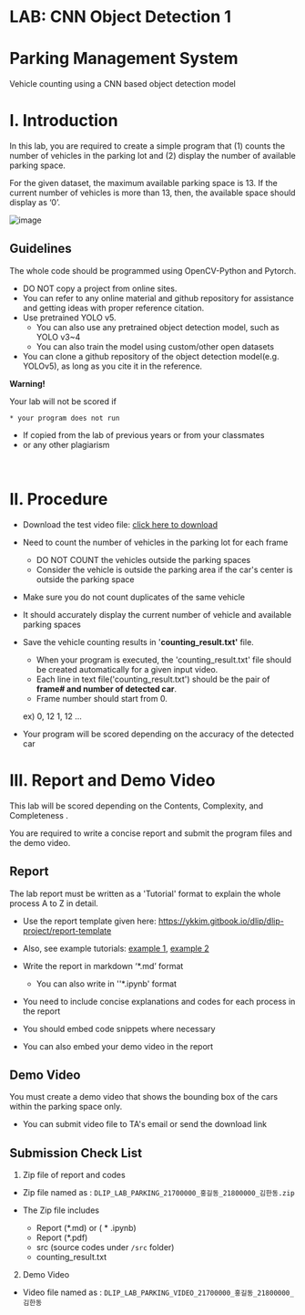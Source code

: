 # LAB: CNN Object Detection 1



# Parking Management System 

Vehicle counting using a CNN based object detection model



# I. Introduction

In this lab, you are required to create a simple program that (1) counts the number of vehicles in the parking lot and (2) display the number of available parking space. 

For the given dataset, the maximum available parking space is 13. If the current number of vehicles is more than 13, then, the available space should display as ‘0’.



![image](https://user-images.githubusercontent.com/38373000/168618818-54cae273-6bb4-40b6-99c8-938e5b5ab54e.png)





## Guidelines

The whole code should be programmed using OpenCV-Python and Pytorch. 

* DO NOT copy a project from online sites.
* You can refer to any online material and github repository for assistance and getting ideas with proper reference citation. 
* Use pretrained YOLO v5.
  * You can also use any pretrained object detection model, such as YOLO v3~4
  * You can also train the model using custom/other open datasets
* You can clone a github repository of the object detection model(e.g. YOLOv5), as long as you cite it in the reference.

**Warning!**

Your lab will not be scored if 

	* your program does not run 
 * If copied from the lab of previous years or from your classmates
 * or any other plagiarism

​       

# II. Procedure

* Download the test video file: [click here to download](https://drive.google.com/file/d/1d5RATQdvzRneSxvT1plXxgZI13-334Lt/view?usp=sharing)

* Need to count the number of vehicles in the parking lot for each frame

  * DO NOT COUNT the vehicles outside the parking spaces
  * Consider the vehicle is outside the parking area if the car's center is outside the parking space

* Make sure you do not count duplicates of the same vehicle

* It should accurately display the current number of vehicle and available parking spaces

* Save the vehicle counting results in '**counting_result.txt'** file.

  * When your program is executed, the 'counting_result.txt' file should be created automatically for a given input video.
  * Each line in text file('counting_result.txt') should be the pair of   **frame# and number of detected car**. 
  * Frame number should start from 0. 

  ex)
  0, 12
  1, 12
  ...


* Your program will be scored depending on the accuracy of the detected car

 



# III. Report and Demo Video

This lab will be scored depending on the Contents, Complexity, and Completeness .

You are required to write a concise report and submit the program files and the demo video.





## Report 

The lab report must be written as a 'Tutorial' format to explain the whole process A to Z in detail. 

* Use the report template given here: https://ykkim.gitbook.io/dlip/dlip-project/report-template  

*  Also, see example tutorials: [example 1](https://keras.io/examples/vision/retinanet/), [example 2](https://github.com/tensorflow/docs/blob/master/site/en/tutorials/images/classification.ipynb)



* Write the report in markdown ‘*.md’ format   

  * You can also write in ''*.ipynb' format

* You need to include concise explanations and codes for each process in the report 

* You should embed code snippets where necessary

* You can also embed your demo video in the report

  


## Demo Video

You must create a demo video that shows the bounding box of the cars within the parking space only.

* You can submit video file to TA's email or send the download link



## Submission Check List

1. Zip file of report and codes

* Zip file named as :   `DLIP_LAB_PARKING_21700000_홍길동_21800000_김한동.zip` 

* The Zip file  includes 

  * Report (*.md) or ( * .ipynb)
  * Report (*.pdf)
  * src  (source codes under `/src` folder)
  * counting_result.txt

  

2. Demo Video 

* Video file named as :   `DLIP_LAB_PARKING_VIDEO_21700000_홍길동_21800000_김한동` 

  

  

